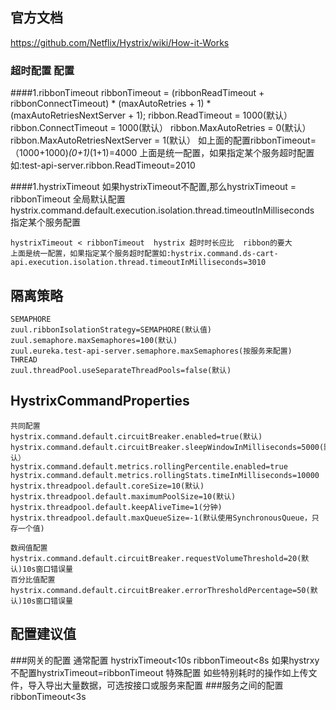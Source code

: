 ## 官方文档
https://github.com/Netflix/Hystrix/wiki/How-it-Works

### 超时配置 配置
####1.ribbonTimeout
    ribbonTimeout = (ribbonReadTimeout + ribbonConnectTimeout)
					* (maxAutoRetries + 1) * (maxAutoRetriesNextServer + 1);
    ribbon.ReadTimeout = 1000(默认）
    ribbon.ConnectTimeout = 1000(默认）
    ribbon.MaxAutoRetries = 0(默认）
    ribbon.MaxAutoRetriesNextServer = 1(默认）
    如上面的配置ribbonTimeout=（1000+1000)*(0+1)*(1+1)=4000
    上面是统一配置，如果指定某个服务超时配置如:test-api-server.ribbon.ReadTimeout=2010
    
####1.hystrixTimeout
    如果hystrixTimeout不配置,那么hystrixTimeout = ribbonTimeout
    全局默认配置
    hystrix.command.default.execution.isolation.thread.timeoutInMilliseconds
    指定某个服务配置
    
    hystrixTimeout < ribbonTimeout  hystrix 超时时长应比  ribbon的要大
    上面是统一配置，如果指定某个服务超时配置如:hystrix.command.ds-cart-api.execution.isolation.thread.timeoutInMilliseconds=3010
    
## 隔离策略
    SEMAPHORE
    zuul.ribbonIsolationStrategy=SEMAPHORE(默认值)
    zuul.semaphore.maxSemaphores=100(默认)
    zuul.eureka.test-api-server.semaphore.maxSemaphores(按服务来配置)
    THREAD
    zuul.threadPool.useSeparateThreadPools=false(默认)
    
## HystrixCommandProperties 
    共同配置
    hystrix.command.default.circuitBreaker.enabled=true(默认)
    hystrix.command.default.circuitBreaker.sleepWindowInMilliseconds=5000(默认）
    hystrix.command.default.metrics.rollingPercentile.enabled=true
    hystrix.command.default.metrics.rollingStats.timeInMilliseconds=10000
    hystrix.threadpool.default.coreSize=10(默认)
    hystrix.threadpool.default.maximumPoolSize=10(默认)
    hystrix.threadpool.default.keepAliveTime=1(分钟)
    hystrix.threadpool.default.maxQueueSize=-1(默认使用SynchronousQueue，只存一个值)
   
    数阀值配置
    hystrix.command.default.circuitBreaker.requestVolumeThreshold=20(默认)10s窗口错误量
    百分比值配置
    hystrix.command.default.circuitBreaker.errorThresholdPercentage=50(默认)10s窗口错误量
    
        
## 配置建议值
###网关的配置 
    通常配置
        hystrixTimeout<10s
        ribbonTimeout<8s
        如果hystrxy不配置hystrixTimeout=ribbonTimeout
    特殊配置
       如些特别耗时的操作如上传文件，导入导出大量数据，可选按接口或服务来配置
###服务之间的配置
    ribbonTimeout<3s
   
